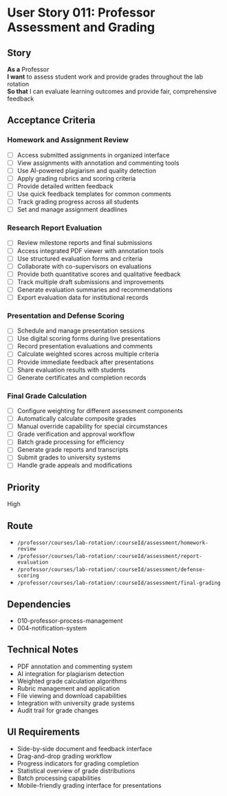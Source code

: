 # User Story 011: Professor Assessment and Grading

## Story
**As a** Professor  
**I want** to assess student work and provide grades throughout the lab rotation  
**So that** I can evaluate learning outcomes and provide fair, comprehensive feedback

## Acceptance Criteria

### Homework and Assignment Review
- [ ] Access submitted assignments in organized interface
- [ ] View assignments with annotation and commenting tools
- [ ] Use AI-powered plagiarism and quality detection
- [ ] Apply grading rubrics and scoring criteria
- [ ] Provide detailed written feedback
- [ ] Use quick feedback templates for common comments
- [ ] Track grading progress across all students
- [ ] Set and manage assignment deadlines

### Research Report Evaluation
- [ ] Review milestone reports and final submissions
- [ ] Access integrated PDF viewer with annotation tools
- [ ] Use structured evaluation forms and criteria
- [ ] Collaborate with co-supervisors on evaluations
- [ ] Provide both quantitative scores and qualitative feedback
- [ ] Track multiple draft submissions and improvements
- [ ] Generate evaluation summaries and recommendations
- [ ] Export evaluation data for institutional records

### Presentation and Defense Scoring
- [ ] Schedule and manage presentation sessions
- [ ] Use digital scoring forms during live presentations
- [ ] Record presentation evaluations and comments
- [ ] Calculate weighted scores across multiple criteria
- [ ] Provide immediate feedback after presentations
- [ ] Share evaluation results with students
- [ ] Generate certificates and completion records

### Final Grade Calculation
- [ ] Configure weighting for different assessment components
- [ ] Automatically calculate composite grades
- [ ] Manual override capability for special circumstances
- [ ] Grade verification and approval workflow
- [ ] Batch grade processing for efficiency
- [ ] Generate grade reports and transcripts
- [ ] Submit grades to university systems
- [ ] Handle grade appeals and modifications

## Priority
High

## Route
- `/professor/courses/lab-rotation/:courseId/assessment/homework-review`
- `/professor/courses/lab-rotation/:courseId/assessment/report-evaluation`
- `/professor/courses/lab-rotation/:courseId/assessment/defense-scoring`
- `/professor/courses/lab-rotation/:courseId/assessment/final-grading`

## Dependencies
- 010-professor-process-management
- 004-notification-system

## Technical Notes
- PDF annotation and commenting system
- AI integration for plagiarism detection
- Weighted grade calculation algorithms
- Rubric management and application
- File viewing and download capabilities
- Integration with university grade systems
- Audit trail for grade changes

## UI Requirements
- Side-by-side document and feedback interface
- Drag-and-drop grading workflow
- Progress indicators for grading completion
- Statistical overview of grade distributions
- Batch processing capabilities
- Mobile-friendly grading interface for presentations